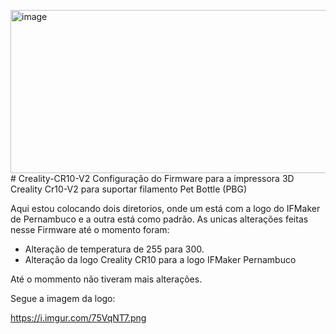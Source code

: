 <img width="516" height="261" alt="image" src="https://github.com/user-attachments/assets/e5ec761c-f99d-4f7b-85b5-f8885908c154" /># Creality-CR10-V2
Configuração do Firmware para a impressora 3D Creality Cr10-V2 para suportar filamento Pet Bottle (PBG)

Aqui estou colocando dois diretorios, onde um está com a logo do IFMaker de Pernambuco e a outra está como padrão.
As unicas alterações feitas nesse Firmware até o momento foram:

- Alteração de temperatura de 255 para 300.
- Alteração da logo Creality CR10 para a logo IFMaker Pernambuco

Até o mommento não tiveram mais alterações.


Segue a imagem da logo:

https://i.imgur.com/75VqNT7.png
